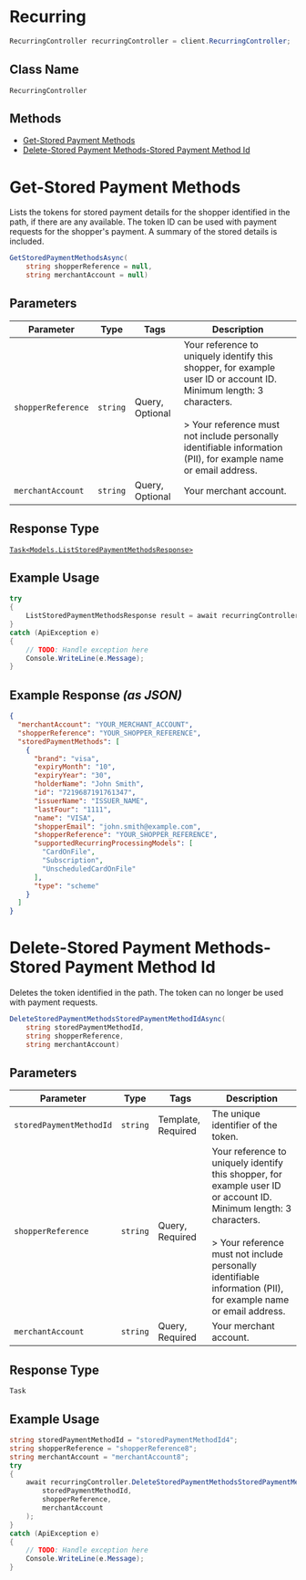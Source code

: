 # Recurring

```csharp
RecurringController recurringController = client.RecurringController;
```

## Class Name

`RecurringController`

## Methods

* [Get-Stored Payment Methods](../../doc/controllers/recurring.md#get-stored-payment-methods)
* [Delete-Stored Payment Methods-Stored Payment Method Id](../../doc/controllers/recurring.md#delete-stored-payment-methods-stored-payment-method-id)


# Get-Stored Payment Methods

Lists the tokens for stored payment details for the shopper identified in the path, if there are any available. The token ID can be used with payment requests for the shopper's payment. A summary of the stored details is included.

```csharp
GetStoredPaymentMethodsAsync(
    string shopperReference = null,
    string merchantAccount = null)
```

## Parameters

| Parameter | Type | Tags | Description |
|  --- | --- | --- | --- |
| `shopperReference` | `string` | Query, Optional | Your reference to uniquely identify this shopper, for example user ID or account ID. Minimum length: 3 characters.<br><br>> Your reference must not include personally identifiable information (PII), for example name or email address. |
| `merchantAccount` | `string` | Query, Optional | Your merchant account. |

## Response Type

[`Task<Models.ListStoredPaymentMethodsResponse>`](../../doc/models/list-stored-payment-methods-response.md)

## Example Usage

```csharp
try
{
    ListStoredPaymentMethodsResponse result = await recurringController.GetStoredPaymentMethodsAsync();
}
catch (ApiException e)
{
    // TODO: Handle exception here
    Console.WriteLine(e.Message);
}
```

## Example Response *(as JSON)*

```json
{
  "merchantAccount": "YOUR_MERCHANT_ACCOUNT",
  "shopperReference": "YOUR_SHOPPER_REFERENCE",
  "storedPaymentMethods": [
    {
      "brand": "visa",
      "expiryMonth": "10",
      "expiryYear": "30",
      "holderName": "John Smith",
      "id": "7219687191761347",
      "issuerName": "ISSUER_NAME",
      "lastFour": "1111",
      "name": "VISA",
      "shopperEmail": "john.smith@example.com",
      "shopperReference": "YOUR_SHOPPER_REFERENCE",
      "supportedRecurringProcessingModels": [
        "CardOnFile",
        "Subscription",
        "UnscheduledCardOnFile"
      ],
      "type": "scheme"
    }
  ]
}
```


# Delete-Stored Payment Methods-Stored Payment Method Id

Deletes the token identified in the path. The token can no longer be used with payment requests.

```csharp
DeleteStoredPaymentMethodsStoredPaymentMethodIdAsync(
    string storedPaymentMethodId,
    string shopperReference,
    string merchantAccount)
```

## Parameters

| Parameter | Type | Tags | Description |
|  --- | --- | --- | --- |
| `storedPaymentMethodId` | `string` | Template, Required | The unique identifier of the token. |
| `shopperReference` | `string` | Query, Required | Your reference to uniquely identify this shopper, for example user ID or account ID. Minimum length: 3 characters.<br><br>> Your reference must not include personally identifiable information (PII), for example name or email address. |
| `merchantAccount` | `string` | Query, Required | Your merchant account. |

## Response Type

`Task`

## Example Usage

```csharp
string storedPaymentMethodId = "storedPaymentMethodId4";
string shopperReference = "shopperReference8";
string merchantAccount = "merchantAccount8";
try
{
    await recurringController.DeleteStoredPaymentMethodsStoredPaymentMethodIdAsync(
        storedPaymentMethodId,
        shopperReference,
        merchantAccount
    );
}
catch (ApiException e)
{
    // TODO: Handle exception here
    Console.WriteLine(e.Message);
}
```

